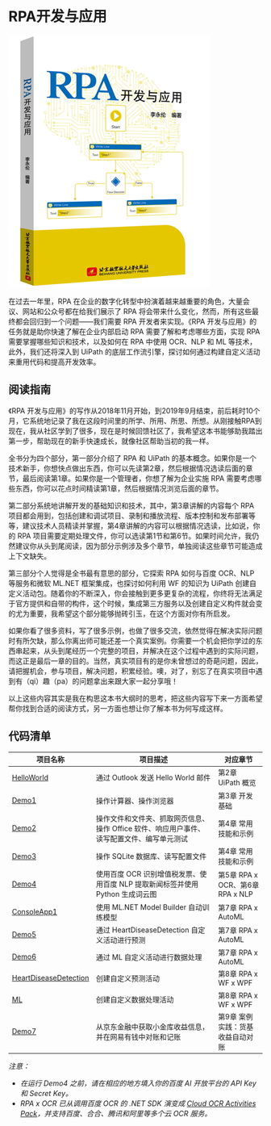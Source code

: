 # RPA开发与应用

![封面](https://github.com/allenlooplee/RPABook/blob/master/docs/images/cover.jpeg)

在过去一年里，RPA 在企业的数字化转型中扮演着越来越重要的角色，大量会议、网站和公众号都在给我们展示了 RPA 将会带来什么变化，然而，所有这些最终都会回归到一个问题——我们需要 RPA 开发者来实现。《RPA 开发与应用》的任务就是助你快速了解在企业内部启动 RPA 需要了解和考虑哪些方面，实现 RPA 需要掌握哪些知识和技术，以及如何在 RPA 中使用 OCR、NLP 和 ML 等技术，此外，我们还将深入到 UiPath 的底层工作流引擎，探讨如何通过构建自定义活动来重用代码和提高开发效率。

## 阅读指南

《RPA 开发与应用》的写作从2018年11月开始，到2019年9月结束，前后耗时10个月，它系统地记录了我在这段时间里的所学、所用、所思、所想。从刚接触RPA到现在，我从社区学到了很多，现在是时候回馈社区了，我希望这本书能够助我踏出第一步，帮助现在的新手快速成长，就像社区帮助当初的我一样。

全书分为四个部分，第一部分介绍了 RPA 和 UiPath 的基本概念。如果你是一个技术新手，你想快点做出东西，你可以先读第2章，然后根据情况选读后面的章节，最后阅读第1章。如果你是一个管理者，你想了解为企业实施 RPA 需要考虑哪些东西，你可以花点时间精读第1章，然后根据情况浏览后面的章节。

第二部分系统地讲解开发的基础知识和技术，其中，第3章讲解的内容每个 RPA 项目都会用到，包括创建和调试项目、录制和播放流程、版本控制和发布部署等等，建议技术人员精读并掌握，第4章讲解的内容可以根据情况选读，比如说，你的 RPA 项目需要定期处理文件，你可以选读第1节和第6节。如果时间允许，我仍然建议你从头到尾阅读，因为部分示例涉及多个章节，单独阅读这些章节可能造成上下文缺失。

第三部分个人觉得是全书最有意思的部分，它探索 RPA 如何与百度 OCR、NLP 等服务和微软 ML.NET 框架集成，也探讨如何利用 WF 的知识为 UiPath 创建自定义活动包。随着你的不断深入，你会接触到更多更复杂的流程，你终将无法满足于官方提供和自带的构件，这个时候，集成第三方服务以及创建自定义构件就会变的尤为重要，我希望这个部分能够抛砖引玉，在这个方面对你有所启发。

如果你看了很多资料，写了很多示例，也做了很多交流，依然觉得在解决实际问题时有所欠缺，那么你离出师可能还差一个真实案例。你需要一个机会把你学过的东西串起来，从头到尾经历一个完整的项目，并解决在这个过程中遇到的实际问题，而这正是最后一章的目的。当然，真实项目有的是你未曾想过的奇葩问题，因此，请把握机会，参与项目，解决问题，积累经验。噢，对了，别忘了在真实项目中遇到有（qi）趣（pa）的问题拿出来跟大家一起分享哦！

以上这些内容其实是我在构思这本书大纲时的思考，把这些内容写下来一方面希望帮你找到合适的阅读方式，另一方面也想让你了解本书为何写成这样。

## 代码清单

项目名称|项目描述|对应章节
---|---|---
[HelloWorld](https://github.com/allenlooplee/RPABook/tree/master/src/HelloWorld)|通过 Outlook 发送 Hello World 邮件|第2章 UiPath 概览
[Demo1](https://github.com/allenlooplee/RPABook/tree/master/src/Demo1)|操作计算器、操作浏览器|第3章 开发基础
[Demo2](https://github.com/allenlooplee/RPABook/tree/master/src/Demo2)|操作文件和文件夹、抓取网页信息、操作 Office 软件、响应用户事件、读写配置文件、编写单元测试|第4章 常用技能和示例
[Demo3](https://github.com/allenlooplee/RPABook/tree/master/src/Demo3)|操作 SQLite 数据库、读写配置文件|第4章 常用技能和示例
[Demo4](https://github.com/allenlooplee/RPABook/tree/master/src/Demo4)|使用百度 OCR 识别增值税发票、使用百度 NLP 提取新闻标签并使用 Python 生成词云图|第5章 RPA x OCR、第6章 RPA x NLP
[ConsoleApp1](https://github.com/allenlooplee/RPABook/tree/master/src/ConsoleApp1)|使用 ML.NET Model Builder 自动训练模型|第7章 RPA x AutoML
[Demo5](https://github.com/allenlooplee/RPABook/tree/master/src/Demo5)|通过 HeartDiseaseDetection 自定义活动进行预测|第7章 RPA x AutoML
[Demo6](https://github.com/allenlooplee/RPABook/tree/master/src/Demo6)|通过 ML 自定义活动进行数据处理|第7章 RPA x AutoML
[HeartDiseaseDetection](https://github.com/allenlooplee/RPABook/tree/master/src/HeartDiseaseDetection)|创建自定义预测活动|第8章 RPA x WF x WPF
[ML](https://github.com/allenlooplee/RPABook/tree/master/src/ML)|创建自定义数据处理活动|第8章 RPA x WF x WPF
[Demo7](https://github.com/allenlooplee/RPABook/tree/master/src/Demo7)|从京东金融中获取小金库收益信息，并在网易有钱中对账和记账|第9章 案例实践：货基收益自动对账

*注意：*
* *在运行 Demo4 之前，请在相应的地方填入你的百度 AI 开放平台的 API Key 和 Secret Key。*
* *RPA x OCR 已从调用百度 OCR 的 .NET SDK 演变成 [Cloud OCR Activities Pack](https://github.com/allenlooplee/CloudOcrActivitiesPack)，并支持百度、合合、腾讯和阿里等多个云 OCR 服务。*
